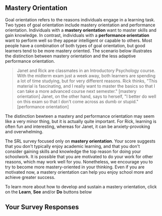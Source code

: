 ## Mastery Orientation

Goal orientation refers to the reasons individuals engage in a learning task. Two types of goal orientation include mastery orientation and performance orientation. Individuals with a **mastery orientation** want to master skills and gain knowledge. In contrast, individuals with a **performance orientation** want to perform well so they appear intelligent or capable to others. Most people have a combination of both types of goal orientation, but good learners tend to be more mastery oriented. The scenario below illustrates the distinction between mastery orientation and the less adaptive performance orientation.

> Janet and Rick are classmates in an Introductory Psychology course. With the midterm exam just a week away, both learners are spending a lot of time studying, but for very different reasons. Rick thinks, "This material is fascinating, and I really want to master the basics so that I can take a more advanced course next semester." [mastery orientation] Janet, on the other hand, says to herself, "I better do well on this exam so that I don't come across as dumb or stupid." [performance orientation]

The distinction bewteen a mastery and performance orientation may seem like a very minor thing, but it is actually quite important. For Rick, learning is often fun and interesting, whereas for Janet, it can be anxiety-provoking and overwhelming.

The SRL survey focused only on **mastery orientation**. Your score suggests that you don't typically enjoy academic learning, and that you don't consider gaining skills and knowledge the top reason for doing your schoolwork. It is possible that you are motivated to do your work for other reasons, which may work well for you. Nonetheless, we encourage you to try to become more mastery-oriented in your thinking. Even if you are motivated now, a mastery orientation can help you enjoy school more and achieve greater success.

To learn more about how to develop and sustain a mastery orientation, click on the **Learn**, **See** and/or **Do** buttons below

## Your Survey Responses
